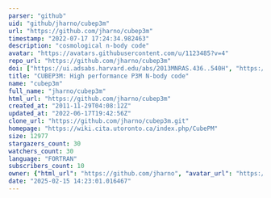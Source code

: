 ```yaml
---
parser: "github"
uid: "github/jharno/cubep3m"
url: "https://github.com/jharno/cubep3m"
timestamp: "2022-07-17 17:24:34.982463"
description: "cosmological n-body code"
avatar: "https://avatars.githubusercontent.com/u/1123485?v=4"
repo_url: "https://github.com/jharno/cubep3m"
doi: ["https://ui.adsabs.harvard.edu/abs/2013MNRAS.436..540H", "https://ui.adsabs.harvard.edu/abs/2012ascl.soft08018H/abstract"]
title: "CUBEP3M: High performance P3M N-body code"
name: "cubep3m"
full_name: "jharno/cubep3m"
html_url: "https://github.com/jharno/cubep3m"
created_at: "2011-11-29T04:08:12Z"
updated_at: "2022-06-17T19:42:56Z"
clone_url: "https://github.com/jharno/cubep3m.git"
homepage: "https://wiki.cita.utoronto.ca/index.php/CubePM"
size: 12977
stargazers_count: 30
watchers_count: 30
language: "FORTRAN"
subscribers_count: 10
owner: {"html_url": "https://github.com/jharno", "avatar_url": "https://avatars.githubusercontent.com/u/1123485?v=4", "login": "jharno", "type": "User"}
date: "2025-02-15 14:23:01.016467"
---
```

